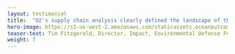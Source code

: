 ```yaml
---
layout: testimonial
title:  "O2's supply chain analysis clearly defined the landscape of three distinct Japanese fisheries, their respective supply chains, and areas of opportunity within these fisheries. This gave us a clear roadmap of how to proceed piloting our new engagement models and helped us move forward on our science-based fishery improvement goals."
hero-image: https://s3-us-west-2.amazonaws.com/staticassets.oceanoutcomes.org/embedded+photos/testimonials/edf-testimonial.png
teaser-text: Tim Fitzgerald, Director, Impact, Environmental Defense Fund
weight: 7
---
```

